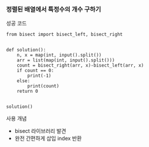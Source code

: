 ### 정렬된 배열에서 특정수의 개수 구하기

성공 코드

```
from bisect import bisect_left, bisect_right


def solution():
    n, x = map(int, input().split())
    arr = list(map(int, input().split()))
    count = bisect_right(arr, x)-bisect_left(arr, x)
    if count == 0:
        print(-1)
    else:
        print(count)
    return 0


solution()

```

사용 개념

- bisect 라이브러리 발견
- 완전 간편하게 삽입 index 반환
